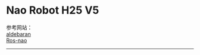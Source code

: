 Nao Robot H25 V5
====

参考网站：  
[aldebaran](http://www.aldebaran.com/)  
[Ros-nao](http://wiki.ros.org/nao) 

----

